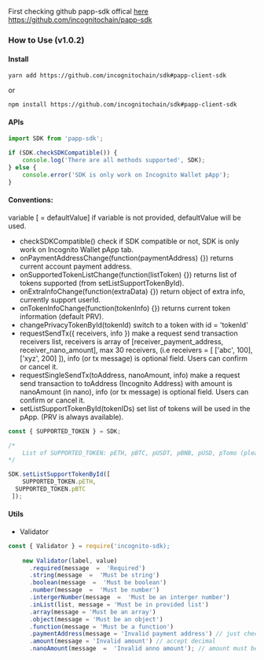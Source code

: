 First checking github papp-sdk offical [here](https://github.com/incognitochain/papp-sdk)
https://github.com/incognitochain/papp-sdk

### How to Use (v1.0.2)

#### Install 

`yarn add https://github.com/incognitochain/sdk#papp-client-sdk`

or

`npm install https://github.com/incognitochain/sdk#papp-client-sdk`

#### APIs

```javascript
import SDK from 'papp-sdk';

if (SDK.checkSDKCompatible()) {
	console.log('There are all methods supported', SDK);
} else {
	console.error('SDK is only work on Incognito Wallet pApp');
}
```

#### Conventions:

variable [ = defaultValue] if variable is not provided, defaultValue will be used.

- checkSDKCompatible() check if SDK compatible or not, SDK is only work on Incognito Wallet pApp tab.
- onPaymentAddressChange(function(paymentAddress) {}) returns current account payment address.
- onSupportedTokenListChange(function(listToken) {}) returns list of tokens supported (from setListSupportTokenById).
- onExtraInfoChange(function(extraData) {}) return object of extra info, currently support userId.
- onTokenInfoChange(function(tokenInfo) {}) returns current token information (default PRV).
- changePrivacyTokenById(tokenId) switch to a token with id = 'tokenId'
- requestSendTx({ receivers, info }) make a request send transaction receivers list, receivers is array of [receiver_payment_address, receiver_nano_amount], max 30 receivers, (i.e receivers = [ ['abc', 100], ['xyz', 200] ]), info (or tx message) is optional field. Users can confirm or cancel it.
- requestSingleSendTx(toAddress, nanoAmount, info) make a request send transaction to toAddress (Incognito Address) with amount is nanoAmount (in nano), info (or tx message) is optional field. Users can confirm or cancel it.
- setListSupportTokenById(tokenIDs) set list of tokens will be used in the pApp. (PRV is always available).

```javascript
const { SUPPORTED_TOKEN } = SDK;

/*
	List of SUPPORTED_TOKEN: pETH, pBTC, pUSDT, pBNB, pUSD, pTomo (please use pTomo_Testnet on testnet).
*/

SDK.setListSupportTokenById([
	SUPPORTED_TOKEN.pETH,
  SUPPORTED_TOKEN.pBTC
 ]);
```

#### Utils

- Validator

```javascript
const { Validator } = require('incognito-sdk);
    
    new Validator(label, value)
	  .required(message  =  'Required')
	  .string(message  =  'Must be string')
	  .boolean(message  =  'Must be boolean')
	  .number(message  =  'Must be number')
	  .intergerNumber(message  =  'Must be an interger number')
      .inList(list, message = 'Must be in provided list')
      .array(message = 'Must be an array')
      .object(message = 'Must be an object') 
      .function(message = 'Must be a function')
      .paymentAddress(message = 'Invalid payment address') // just check string for now
      .amount(message = 'Invalid amount') // accept decimal
	  .nanoAmount(message  =  'Invalid anno amount'); // amount must be nano (interger number and > 0)
```
